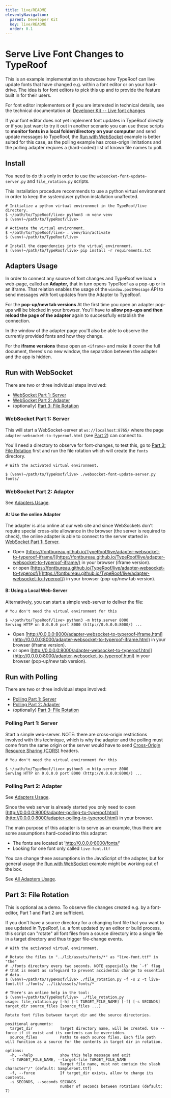```yaml
---
title: live/README
eleventyNavigation:
  parent: Developer Kit
  key: live/README
  order: 0.1
---
```


# Serve Live Font Changes to TypeRoof

This is an example implementation to showcase how TypeRoof can live update
fonts that have changed e.g. within a font editor or on your hard-drive.
The idea is for font editors to pick this up and to provide the feature
built in for their users.

For font editor implementers or if you are interested in technical details,
see the technical documentation at: [Developer Kit -- Live font changes](https://fontbureau.github.io/TypeRoof/docs/development/live)

If your font editor does not yet implement font updates in TypeRoof directly
or if you just want to try it out in another scenario you can use these
scripts to **monitor fonts in a local folder/directory on your computer** and
send update messages to TypeRoof, the [Run with WebSocket](#run-with-websocket) example is better suited
for this case, as the polling example has cross-orign limitations and the
polling adapter reqiures a (hard-coded) list of known file names to poll.

## Install

You need to do this only in order to use the `websocket-font-update-server.py`
and `file_rotation.py` scripts.

This installation procedure recommends to use a python virtual environment
in order to keep the system/user python installation unaffected.

```sh-session
# Initialize a python virtual environmnet in the TypeRoof/live directory.
$ ~/path/to/TypeRoof/live> python3 -m venv venv
$ (venv)~/path/to/TypeRoof/live>

# Activate the virtual environment.
$ ~/path/to/TypeRoof/live> . venv/bin/activate
$ (venv)~/path/to/TypeRoof/live>

# Install the dependencies into the virtual environment.
$ (venv)~/path/to/TypeRoof/live> pip install -r requirements.txt
```

## Adapters Usage

In order to connect any source of font changes and TypeRoof we load a
web-page, called an **Adapter,** that in turn opens TypeRoof as a
pop-up or in an iframe. That relation enables the usage of the `window.postMessage`
API to send messages with font updates from the Adapter to TypeRoof.

For the **pop-up/new tab versions** At the first time you open an adapter pop-ups
will be blocked in your browser. You'll have to **allow pop-ups and then
reload the page of the adapter** again to successfully establish the connection.

In the window of the adapter page you'll also be able to observe the
currently provided fonts and how they change.

For the **iframe versions** these open an `<iframe>` and make it cover the
full document, theres's no new window, the separation between the adapter
and the app is hidden.

## Run with WebSocket

There are two or three individual steps involved:

- [WebSocket Part 1: Server](#websocket-part-1-server)
- [WebSocket Part 2: Adapter](#websocket-part-2-adapter)
- (optionally) [Part 3: File Rotation](#part-3-file-rotation)

### WebSocket Part 1: Server

This will start a WebSocket-server at `ws://localhost:8765/` where the
page `adapter-websocket-to-typeroof.html` (see [Part 2](#websocket-part-2-adapter))
can connect to.

You'll need a directory to observe for font-changes, to test this, go to
[Part 3: File Rotation](#part-3-file-rotation) first and run the file
rotation which will create the `fonts` directory.

```sh-session
# With the activated virtual environment.

$ (venv)~/path/to/TypeRoof/live> ./websocket-font-update-server.py fonts/
```

### WebSocket Part 2: Adapter

See [Adapters Usage](#adapters-usage).

#### A: Use the online Adapter

The adapter is also online at our web site and since WebSockets don't
require special cross-site allowance in the browser (the server is required
to check), the online adapter is able to connect to the server started
in [WebSocket Part 1: Server](#websocket-part-1-server).

- Open [https://fontbureau.github.io/TypeRoof/live/adapter-websocket-to-typeroof-iframe/](https://fontbureau.github.io/TypeRoof/live/adapter-websocket-to-typeroof-iframe/)
  in your browser (iframe version).
- or open [https://fontbureau.github.io/TypeRoof/live/adapter-websocket-to-typeroof/](https://fontbureau.github.io/TypeRoof/live/adapter-websocket-to-typeroof/)
  in your browser (pop-up/new tab version).

#### B: Using a Local Web-Server

Alternatively, you can start a simple web-server to deliver the file:

```sh-session
# You don't need the virtual environment for this

$ ~/path/to/TypeRoof/live> python3 -m http.server 8000
Serving HTTP on 0.0.0.0 port 8000 (http://0.0.0.0:8000/) ...
```

- Open [http://0.0.0.0:8000/adapter-websocket-to-typeroof-iframe.html](http://0.0.0.0:8000/adapter-websocket-to-typeroof-iframe.html)
  in your browser (iframe version).
- or open [http://0.0.0.0:8000/adapter-websocket-to-typeroof.html](http://0.0.0.0:8000/adapter-websocket-to-typeroof.html)
  in your browser (pop-up/new tab version).

## Run with Polling

There are two or three individual steps involved:

- [Polling Part 1: Server](#polling-part-1-server)
- [Polling Part 2: Adapter](#polling-part-2-adapter)
- (optionally) [Part 3: File Rotation](#part-3-file-rotation)

### Polling Part 1: Server

Start a simple web-server. NOTE: there are cross-origin restrictions involved
with this technique, which is why the adapter and the polling must come
from the same origin or the server would have to send [Cross-Origin Resource Sharing (CORS)](https://developer.mozilla.org/en-US/docs/Web/HTTP/CORS)
headers.

```sh-session
# You don't need the virtual environment for this

$ ~/path/to/TypeRoof/live> python3 -m http.server 8000
Serving HTTP on 0.0.0.0 port 8000 (http://0.0.0.0:8000/) ...
```

### Polling Part 2: Adapter

See [Adapters Usage](#adapters-usage).

Since the web server is already started you only need to open [http://0.0.0.0:8000/adapter-polling-to-typeroof.html](http://0.0.0.0:8000/adapter-polling-to-typeroof.html)
in your browser.

The main purpose of this adapter is to serve as an example, thus there
are some assumptions hard-coded into this adapter:

- The fonts are located at 'http://0.0.0.0:8000/fonts/'
- Looking for one font only called `live-font.ttf`

You can change these assumptions in the JavaScript of the adapter, but
for general usage the [Run with WebSocket](#run-with-websocket) example
might be working out of the box.

See [All Adapters Usage](#adapters-usage).

## Part 3: File Rotation

This is optional as a demo. To observe file changes created e.g. by a
font-editor, Part 1 and Part 2 are sufficient.

If you don't have a source directory for a changing font file that you want
to see updated in TypeRoof, i.e. a font updated by an editor or build process,
this script can "rotate" all font files from a source directory into a single
file in a target directory and thus trigger file-change events.

```sh-session
# With the activated virtual environment.

# Rotate the files in "../lib/assets/fonts/*" as "live-font.ttf" in "the"
# ./fonts directory every two seconds. NOTE especially the `-f` flag
# that is meant as safeguard to prevent accidental change to essential
# data.
$ (venv)~/path/to/TypeRoof/live> ./file_rotation.py -f -s 2 -t live-font.ttf ./fonts/ ../lib/assets/fonts/*

# There's an online help in the tool:
$ (venv)~/path/to/TypeRoof/live>  ./file_rotation.py
usage: file_rotation.py [-h] [-t TARGET_FILE_NAME] [-f] [-s SECONDS] target_dir source_files [source_files ...]

Rotate font files between target dir and the source directories.

positional arguments:
  target_dir            Target directory name, will be created. Use --force if it exist and its contents can be overridden.
  source_files          Paths to each source files. Each file path will function as a source for the contents in target dir in rotation.

options:
  -h, --help            show this help message and exit
  -t TARGET_FILE_NAME, --target-file TARGET_FILE_NAME
                        Target file name, must not contain the slash character"/" (default: SampleFont.ttf)
  -f, --force           If target_dir exists, allow to change its contents.
  -s SECONDS, --seconds SECONDS
                        number of seconds between rotations (default: 7)
```
